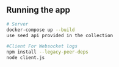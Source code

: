 ## Running the app

```bash
# Server
docker-compose up --build
use seed api provided in the collection

#Client For Websocket logs
npm install --legacy-peer-deps
node client.js
```
